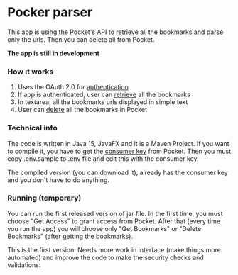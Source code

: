 # Pocker parser

This app is using the Pocket's [API](https://getpocket.com/developer/docs/overview) to retrieve all the
bookmarks and parse only the urls. Then you can delete all from Pocket.

**The app is still in development**

### How it works

1. Uses the OAuth 2.0 for [authentication](https://getpocket.com/developer/docs/authentication)
2. If app is authenticated, user can [retrieve](https://getpocket.com/developer/docs/v3/retrieve) all the bookmarks
3. In textarea, all the bookmarks urls displayed in simple text
4. User can [delete](https://getpocket.com/developer/docs/v3/modify) all the bookmarks in Pocket

### Technical info

The code is written in Java 15, JavaFX and it is a Maven Project. If you want to compile it, you have
to get the [consumer key](https://getpocket.com/developer/apps/new) from Pocket. 
Then you must copy .env.sample to .env file and edit this with the consumer key. 

The compiled version (you can download it), already has the consumer key and you don't have to do anything.

### Running (temporary)

You can run the first released version of jar file. In the first time, you must choose "Get Access" to 
grant access from Pocket.
After that (every time you run the app) you will choose only "Get Bookmarks" or "Delete Bookmarks" 
(after getting the bookmarks). 

This is the first version. Needs more work in interface (make things more automated) and improve the code
to make the security checks and validations.

